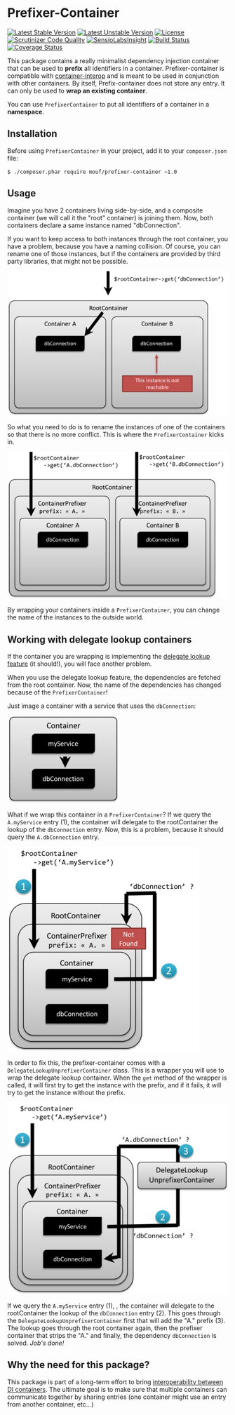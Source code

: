 Prefixer-Container
==================
[![Latest Stable Version](https://poser.pugx.org/mouf/prefixer-container/v/stable.svg)](https://packagist.org/packages/mouf/prefixer-container)
[![Latest Unstable Version](https://poser.pugx.org/mouf/prefixer-container/v/unstable.svg)](https://packagist.org/packages/mouf/prefixer-container)
[![License](https://poser.pugx.org/mouf/prefixer-container/license.svg)](https://packagist.org/packages/mouf/prefixer-container)
[![Scrutinizer Code Quality](https://scrutinizer-ci.com/g/thecodingmachine/prefixer-container/badges/quality-score.png?b=1.0)](https://scrutinizer-ci.com/g/thecodingmachine/prefixer-container/?branch=1.0)
[![SensioLabsInsight](https://insight.sensiolabs.com/projects/e6cfc4b4-bc6d-4edc-8e01-ac05352c3689/mini.png)](https://insight.sensiolabs.com/projects/e6cfc4b4-bc6d-4edc-8e01-ac05352c3689)
[![Build Status](https://travis-ci.org/thecodingmachine/prefixer-container.svg?branch=1.0)](https://travis-ci.org/thecodingmachine/prefixer-container)
[![Coverage Status](https://coveralls.io/repos/thecodingmachine/prefixer-container/badge.svg?branch=1.0)](https://coveralls.io/r/thecodingmachine/prefixer-container?branch=1.0)

This package contains a really minimalist dependency injection container that can be used to **prefix** all identifiers
in a container. Prefixer-container is compatible with [container-interop](https://github.com/container-interop/container-interop)
and is meant to be used in conjunction with other containers. By itself, Prefix-container does not store any entry. It can only be used
to **wrap an existing container**.

You can use `PrefixerContainer` to put all identifiers of a container in a **namespace**.

Installation
------------

Before using `PrefixerContainer` in your project, add it to your `composer.json` file:

```
$ ./composer.phar require mouf/prefixer-container ~1.0
```

Usage
-----

Imagine you have 2 containers living side-by-side, and a composite container (we will call it the "root" container)
is joining them. Now, both containers declare a same instance named "dbConnection". 

If you want to keep access to both instances through the root container, you have a problem, because you have
a naming collision. Of course, you can rename one of those instances, but if the containers are provided by
third party libraries, that might not be possible.

![The issue](doc/the_issue.png?raw=true)

So what you need to do is to rename the instances of one of the containers so that there is no more conflict.
This is where the `PrefixerContainer` kicks in.

![Solution 1](doc/solution1.png?raw=true)

By wrapping your containers inside a `PrefixerContainer`, you can change the name of the instances to the outside
world.

Working with delegate lookup containers
---------------------------------------

If the container you are wrapping is implementing the [delegate lookup feature](https://github.com/container-interop/container-interop/blob/master/docs/Delegate-lookup.md) 
(it should!), you will face another problem.

When you use the delegate lookup feature, the dependencies are fetched from the root container. Now, the name of the
dependencies has changed because of the `PrefixerContainer`!

Just image a container with a service that uses the `dbConnection`:

![A container with a dependency](doc/container_with_dependency.png?raw=true)

What if we wrap this container in a `PrefixerContainer`? If we query the `A.myService` entry (1), the container will
delegate to the rootContainer the lookup of the `dbConnection` entry. Now, this is a problem, because it should
query the `A.dbConnection` entry.

![Delegate lookup issue](doc/delegate_lookup_issue.png?raw=true)

In order to fix this, the prefixer-container comes with a `DelegateLookupUnprefixerContainer` class. This is a wrapper 
you will use to wrap the delegate lookup container. When the `get` method of the wrapper is called, it will first try
to get the instance with the prefix, and if it fails, it will try to get the instance without the prefix.

![Delegate lookup solved](doc/delegate_lookup_solved.png?raw=true)

If we query the `A.myService` entry (1), , the container will delegate to the rootContainer the lookup of the `dbConnection` entry (2).
This goes through the `DelegateLookupUnprefixerContainer` first that will add the "A." prefix (3). The lookup goes through the
root container again, then the prefixer container that strips the "A." and finally, the dependency `dbConnection` is solved. *Job's done!*

Why the need for this package?
------------------------------

This package is part of a long-term effort to bring [interoperability between DI containers](https://github.com/container-interop/container-interop). 
The ultimate goal is to make sure that multiple containers can communicate together by sharing entries (one container might 
use an entry from another container, etc...)

